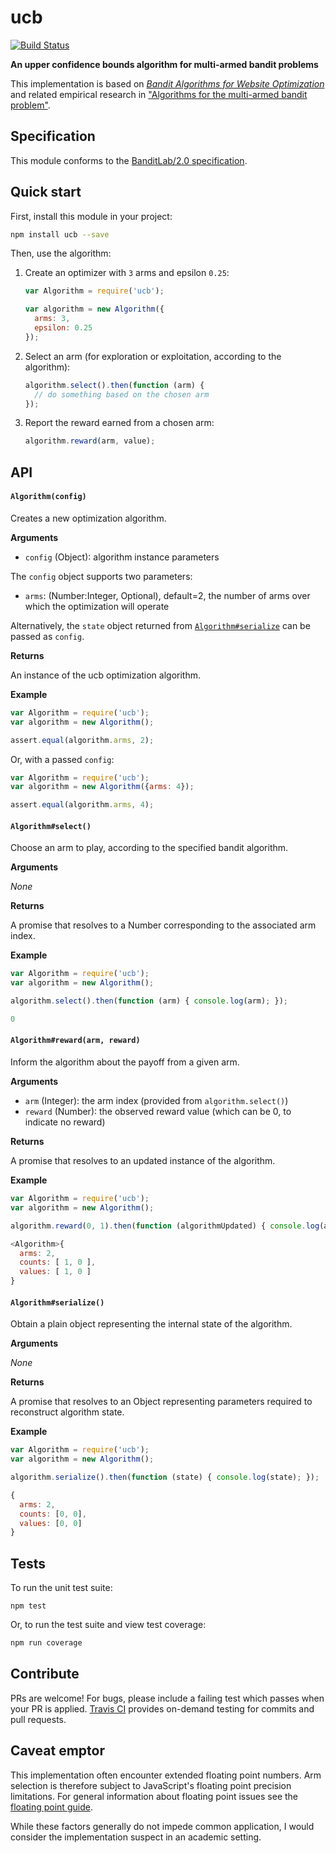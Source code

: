 ucb
=======

[![Build Status](https://travis-ci.org/kurttheviking/ucb-js.svg?branch=master)](https://travis-ci.org/kurttheviking/ucb-js)

**An upper confidence bounds algorithm for multi-armed bandit problems**

This implementation is based on [<em>Bandit Algorithms for Website Optimization</em>](http://shop.oreilly.com/product/0636920027393.do) and related empirical research in ["Algorithms for the multi-armed bandit problem"](http://www.cs.mcgill.ca/~vkules/bandits.pdf).


## Specification

This module conforms to the [BanditLab/2.0 specification](https://github.com/banditlab/spec-js/releases).


## Quick start

First, install this module in your project:

```sh
npm install ucb --save
```

Then, use the algorithm:

1. Create an optimizer with `3` arms and epsilon `0.25`:

    ```js
    var Algorithm = require('ucb');

    var algorithm = new Algorithm({
      arms: 3,
      epsilon: 0.25
    });
    ```

2. Select an arm (for exploration or exploitation, according to the algorithm):

    ```js
    algorithm.select().then(function (arm) {
      // do something based on the chosen arm
    });
    ```

3. Report the reward earned from a chosen arm:

    ```js
    algorithm.reward(arm, value);
    ```


## API

#### `Algorithm(config)`

Creates a new optimization algorithm.

**Arguments**

- `config` (Object): algorithm instance parameters

The `config` object supports two parameters:

- `arms`: (Number:Integer, Optional), default=2, the number of arms over which the optimization will operate

Alternatively, the `state` object returned from [`Algorithm#serialize`](https://github.com/kurttheviking/ucb-js#algorithmserialize) can be passed as `config`.


**Returns**

An instance of the ucb optimization algorithm.

**Example**

```js
var Algorithm = require('ucb');
var algorithm = new Algorithm();

assert.equal(algorithm.arms, 2);
```

Or, with a passed `config`:

```js
var Algorithm = require('ucb');
var algorithm = new Algorithm({arms: 4});

assert.equal(algorithm.arms, 4);
```

#### `Algorithm#select()`

Choose an arm to play, according to the specified bandit algorithm.

**Arguments**

_None_

**Returns**

A promise that resolves to a Number corresponding to the associated arm index.

**Example**

```js
var Algorithm = require('ucb');
var algorithm = new Algorithm();

algorithm.select().then(function (arm) { console.log(arm); });
```

```js
0
```

#### `Algorithm#reward(arm, reward)`

Inform the algorithm about the payoff from a given arm.

**Arguments**

- `arm` (Integer): the arm index (provided from `algorithm.select()`)
- `reward` (Number): the observed reward value (which can be 0, to indicate no reward)

**Returns**

A promise that resolves to an updated instance of the algorithm.

**Example**

```js
var Algorithm = require('ucb');
var algorithm = new Algorithm();

algorithm.reward(0, 1).then(function (algorithmUpdated) { console.log(algorithmUpdated) });
```

```js
<Algorithm>{
  arms: 2,
  counts: [ 1, 0 ],
  values: [ 1, 0 ]
}
```

#### `Algorithm#serialize()`

Obtain a plain object representing the internal state of the algorithm.

**Arguments**

_None_

**Returns**

A promise that resolves to an Object representing parameters required to reconstruct algorithm state.

**Example**

```js
var Algorithm = require('ucb');
var algorithm = new Algorithm();

algorithm.serialize().then(function (state) { console.log(state); });
```

```js
{
  arms: 2,
  counts: [0, 0],
  values: [0, 0]
}
```


## Tests

To run the unit test suite:

```
npm test
```

Or, to run the test suite and view test coverage:

```sh
npm run coverage
```


## Contribute

PRs are welcome! For bugs, please include a failing test which passes when your PR is applied. [Travis CI](https://travis-ci.org/kurttheviking/ucb-js) provides on-demand testing for commits and pull requests.


## Caveat emptor

This implementation often encounter extended floating point numbers. Arm selection is therefore subject to JavaScript's floating point precision limitations. For general information about floating point issues see the [floating point guide](http://floating-point-gui.de).

While these factors generally do not impede common application, I would consider the implementation suspect in an academic setting.

